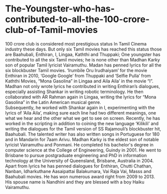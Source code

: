 # The-Youngster-who-has-contributed-to-all-the-100-crore-club-of-Tamil-movies
100 crore club is considered most prestigious status In Tamil Cinema industry these days. But only six Tamil movies has reached this status those are Baahubali, Enthiran, I, Lingaa, Kaththi and Thuppaki;
One youngster has contributed to all the six Tamil movies; he is none other than Madhan Karky son of popular Tamil lyricist Vairamuthu.  Madan has penned lyrics for all the six blockbuster Tamil movies. ‘Irumbile Oru Irudhaiyam’ for the movie Enthiran in 2010, ‘Google Google’ from Thuppaki and ‘Selfie Pulla’ from Kaththi Movies, “Mona Gasolina” in Lingaa and Aila Aila’ in the movie “I”. Madhan not only wrote lyrics he contributed in writing Enthiran’s dialogues, especially assisting Shankar in writing robotic terminology. He then collaborated with AR Rahman again in Lingaa, writing the lyrics for “Mona Gasolina” in the Latin American musical genre.  
Subsequently, he worked with Shankar again in I, experimenting with the lyrics of ‘Aila Aila’, making sure each line had two different meanings, one what we hear and the other what we get to see on screen. Recently, he has worked in the scripting in addition to coining the new language ‘Kilikili’ and writing the dialogues for the Tamil version of SS Rajamouli’s blockbuster hit, Baahubali. The talented writer has also written songs in Portuguese for 180 and in Mandarin for 7aam Arivu.
Madhan Karky is the eldest son of notable lyricist Vairamuthu and Ponmani. He completed his bachelor's degree in computer science at the College of Engineering, Guindy in 2001. He went to Brisbane to pursue postgraduate engineering and PhD in information technology at the University of Queensland, Brisbane, Australia in 2004.
Apart from lyrics he has penned dialogues for Enthiran, Chutti Chathan, Nanban,  Idharkuthane Aasaipattai Balakumara, Vai Raja Vai, Masss and Baahubali movies. He has won numerous award right from 2009 to 2013. His spouse name is Nandhini and they are blessed with a boy Haiku Vairamuthu. 
